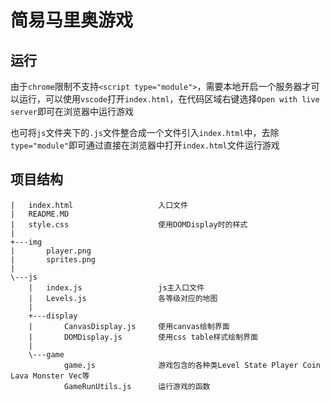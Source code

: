 # 简易马里奥游戏

## 运行

由于`chrome`限制不支持`<script type="module">`，需要本地开启一个服务器才可以运行，可以使用`vscode`打开`index.html`，在代码区域右键选择`Open with live server`即可在浏览器中运行游戏

也可将`js`文件夹下的`.js`文件整合成一个文件引入`index.html`中，去除`type="module"`即可通过直接在浏览器中打开`index.html`文件运行游戏

## 项目结构

```
|   index.html                   入口文件
|   README.MD                    
|   style.css                    使用DOMDisplay时的样式
|   
+---img
|       player.png
|       sprites.png
|       
\---js
    |   index.js                 js主入口文件
    |   Levels.js                各等级对应的地图
    |   
    +---display
    |       CanvasDisplay.js     使用canvas绘制界面
    |       DOMDisplay.js        使用css table样式绘制界面
    |       
    \---game
            game.js              游戏包含的各种类Level State Player Coin Lava Monster Vec等
            GameRunUtils.js      运行游戏的函数

```
